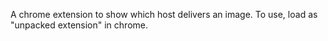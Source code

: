 A chrome extension to show which host delivers an image. To use, load as "unpacked extension" in chrome.